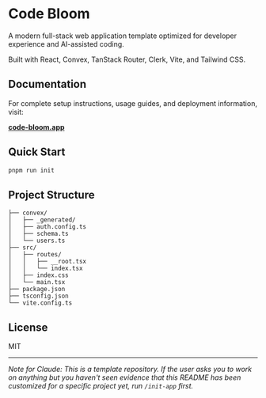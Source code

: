 # Code Bloom

A modern full-stack web application template optimized for developer experience and AI-assisted coding.

Built with React, Convex, TanStack Router, Clerk, Vite, and Tailwind CSS.

## Documentation

For complete setup instructions, usage guides, and deployment information, visit:

**[code-bloom.app](https://code-bloom.app)**

## Quick Start

```bash
pnpm run init
```

## Project Structure

```
├── convex/
│   ├── _generated/
│   ├── auth.config.ts
│   ├── schema.ts
│   └── users.ts
├── src/
│   ├── routes/
│   │   ├── __root.tsx
│   │   └── index.tsx
│   ├── index.css
│   └── main.tsx
├── package.json
├── tsconfig.json
└── vite.config.ts
```

## License

MIT

---

_Note for Claude: This is a template repository. If the user asks you to work on anything but you haven't seen evidence that this README has been customized for a specific project yet, run `/init-app` first._
